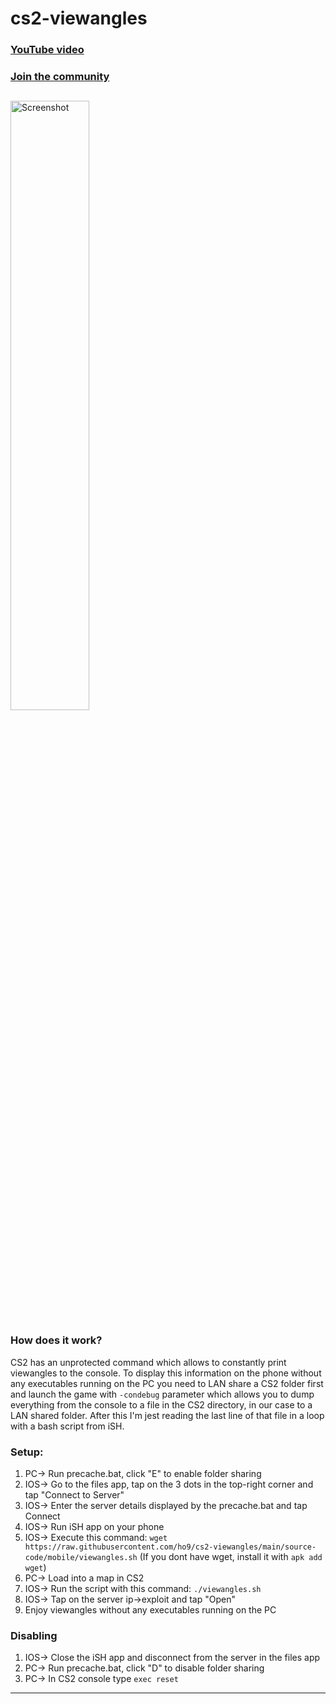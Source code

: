 # cs2-viewangles

### [YouTube video](https://youtu.be)
### [Join the community](https://t.me/precache)

## 
<img src="#" alt="Screenshot" style="width: 50%">

### How does it work?
CS2 has an unprotected command which allows to constantly print viewangles to the console. To display this information on the phone without any executables running on the PC you need to LAN share a CS2 folder first and launch the game with `-condebug` parameter which allows you to dump everything from the console to a file in the CS2 directory, in our case to a LAN shared folder. After this I'm jest reading the last line of that file in a loop with a bash script from iSH.

### Setup:
1. PC-> Run precache.bat, click "E" to enable folder sharing
2. IOS-> Go to the files app, tap on the 3 dots in the top-right corner and tap "Connect to Server"
3. IOS-> Enter the server details displayed by the precache.bat and tap Connect
4. IOS-> Run iSH app on your phone
5. IOS-> Execute this command: `wget https://raw.githubusercontent.com/ho9/cs2-viewangles/main/source-code/mobile/viewangles.sh` (If you dont have wget, install it with `apk add wget`)
6. PC-> Load into a map in CS2
7. IOS-> Run the script with this command: `./viewangles.sh`
8. IOS-> Tap on the server ip->exploit and tap "Open" 
9. Enjoy viewangles without any executables running on the PC
   
### Disabling
1. IOS-> Close the iSH app and disconnect from the server in the files app
2. PC-> Run precache.bat, click "D" to disable folder sharing
3. PC-> In CS2 console type `exec reset`
<hr>
